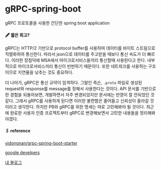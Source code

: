# gRPC-spring-boot
gRPC 프로토콜을 사용한 간단한 spring boot application

#### 🖋️ 짧은 회고?
gRPC는 HTTP/2 기반으로 protocol buffer를 사용하여 데이터를 바이트 스트림으로 직렬화하여 통신한다. 따라서 json으로 데이터를 주고받을 때보다 통신 속도가 더 빠르다. 이러한 장점덕에 MSA에서 마이크로서비스들끼리 통신할때 사용된다고 한다. 내부적으로 마이크로서비스끼리 통신이 빈번하기 때문이다. 또한 네트워크를 사용하는 구조이므로 지연율을 낮추는 것도 중요하다.

더 나아가, gRPC은 통신 규약이 엄격하다. 그말인 즉슨, `.proto` 파일로 생성된 request와 response를 message를 정해서 사용한다는 것이다. API 문서를 기반으로 한 경험을 되돌아보면, 개발하면서 자주 변경되었지만 문서에는 반영이 잘 안되었던 것 같다. 그래서 gRPC를 사용하게 된다면 이러한 불편함은 줄어들고 신뢰성이 올라갈 것이라고 생각한다. 하지만 PB와 gRPC를 위한 명세는 따로 고민해봐야 될 것이다. 최근에 완료한 사용자 인증 프로젝트부터 gRPC로 변경해보면서 고민한 내용들을 정리해봐야겠다.

#### 🖇️ reference
[yidongnan/grpc-spring-boot-starter](https://github.com/yidongnan/grpc-spring-boot-starter)

[google develpers](https://developers.google.com/protocol-buffers/docs/overview)

[내 블로그](https://velog.io/@mardi2020/gRPC)
